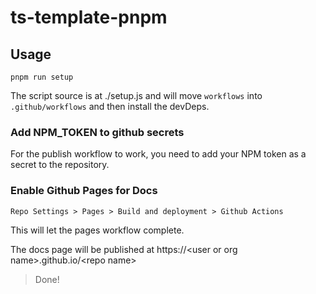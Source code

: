 # ts-template-pnpm

## Usage

`pnpm run setup`

The script source is at ./setup.js and will move `workflows` into `.github/workflows` and then install the devDeps.

### Add NPM_TOKEN to github secrets

For the publish workflow to work, you need to add your NPM token as a secret to the repository.

### Enable Github Pages for Docs

`Repo Settings > Pages > Build and deployment > Github Actions`

This will let the pages workflow complete.

The docs page will be published at https://\<user or org name\>.github.io/\<repo name\>

> Done!
